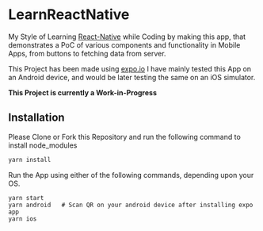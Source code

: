 # LearnReactNative

My Style of Learning [React-Native](https://reactnative.dev/) while Coding by making this app, that demonstrates a PoC of various components and functionality in Mobile Apps, from buttons to fetching data from server.

This Project has been made using [expo.io](https://expo.io/)
I have mainly tested this App on an Android device, and would be later testing the same on
an iOS simulator.

**This Project is currently a Work-in-Progress**

## Installation

Please Clone or Fork this Repository and run the following command to install node_modules

```bash
yarn install 
```
Run the App using either of the following commands, depending upon your OS.

```
yarn start
yarn android   # Scan QR on your android device after installing expo app 
yarn ios
```